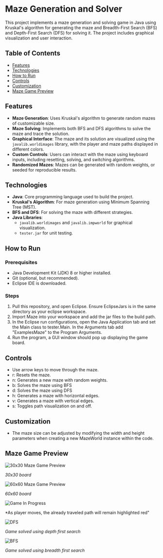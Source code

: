 # Maze Generation and Solver

This project implements a maze generation and solving game in Java using Kruskal's algorithm for generating the maze and Breadth-First Search (BFS) and Depth-First Search (DFS) for solving it. The project includes graphical visualization and user interaction.

## Table of Contents
- [Features](#features)
- [Technologies](#technologies)
- [How to Run](#how-to-run)
- [Controls](#controls)
- [Customization](#customization)
- [Maze Game Preview](#maze-game-preview)

## Features
- **Maze Generation**: Uses Kruskal's algorithm to generate random mazes of customizable size.
- **Maze Solving**: Implements both BFS and DFS algorithms to solve the maze and trace the solution.
- **Graphical Interface**: The maze and its solution are visualized using the `javalib.worldimages` library, with the player and maze paths displayed in different colors.
- **Custom Controls**: Users can interact with the maze using keyboard inputs, including resetting, solving, and switching algorithms.
- **Randomized Mazes**: Mazes can be generated with random weights, or seeded for reproducible results.

## Technologies
- **Java**: Core programming language used to build the project.
- **Kruskal's Algorithm**: For maze generation using Minimum Spanning Tree (MST).
- **BFS and DFS**: For solving the maze with different strategies.
- **Java Libraries**: 
  - `javalib.worldimages` and `javalib.impworld` for graphical visualization.
  - `tester.jar` for unit testing.

## How to Run
### Prerequisites
- Java Development Kit (JDK) 8 or higher installed.
- Git (optional, but recommended).
- Eclipse IDE is downloaded.

### Steps
1. Pull this repository, and open Eclipse. Ensure EclipseJars is in the same directory as your eclipse workspace.
2. Import Maze into your workspace and add the jar files to the build path.
3. In the Eclipse run configurations, open the Java Application tab and set the Main class to tester.Main. In the Arguments tab add "ExamplesMaze" to the Program Arguments.
4. Run the program, a GUI window should pop up displaying the game board.

## Controls
- Use arrow keys to move through the maze.
- r: Resets the maze.
- n: Generates a new maze with random weights.
- b: Solves the maze using BFS
- d: Solves the maze using DFS
- h: Generates a maze with horizontal edges.
- v: Generates a maze with vertical edges.
- s: Toggles path visualization on and off.

## Customization
- The maze size can be adjusted by modifying the width and height parameters when creating a new MazeWorld instance within the code.

## Maze Game Preview

![30x30 Maze Game Preview](Screenshots/30x30.jpg)

*30x30 board*

![60x60 Maze Game Preview](Screenshots/60x60.jpg)

*60x60 board*

![Game In Progress](Screenshots/in-progress.jpg)

*As player moves, the already traveled path will remain highlighted red"

![DFS](Screenshots/dfs.jpg)

*Game solved using depth first search*

![BFS](Screenshots/bfs.jpg)

*Game solved using breadth first search*
